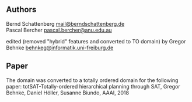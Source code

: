 ## Authors
Bernd Schattenberg <mail@berndschattenberg.de>  
Pascal Bercher <pascal.bercher@anu.edu.au>

edited (removed "hybrid" features and converted to TO domain) by Gregor Behnke <behnkeg@informatik.uni-freiburg.de>

## Paper

The domain was converted to a totally ordered domain for the following paper:
totSAT-Totally-ordered hierarchical planning through SAT, Gregor Behnke, Daniel Höller, Susanne Biundo, AAAI, 2018
